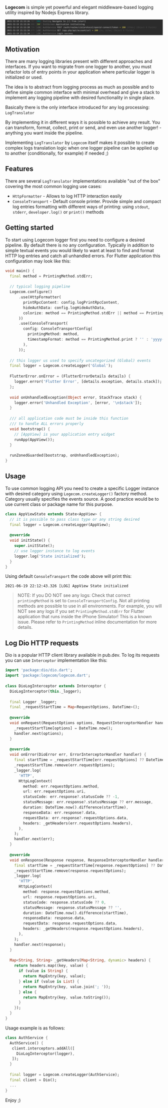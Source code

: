 __Logecom__ is simple yet powerful and elegant middleware-based logging utility inspired by Nodejs Express library.

![Output example](screenshot.png)

## Motivation

There are many logging libraries present with different approaches and interfaces. If you want to migrate from one logger to another, you must refactor lots of entry points in your application where
particular logger is initialized or used.

The idea is to abstract from logging process as much as possible and to define simple common interface with minimal overhead and give a stack to implement any logging pipeline with desired functionality in single place.

Basically there is the only interface introduced for any log processing: `LogTranslator`

By implementing it in different ways it is possible to achieve any result. You can transform, format, collect, print or send, and even use another logger! - anything you want inside the pipeline.

Implementing `LogTranslator` by `Logecom` itself makes it possible to create complex logs translation logic when one logger pipeline can be applied up to another (conditionally, for example) if needed ;)


## Features

There are several `LogTranslator` implementations available "out of the box" covering the most common logging use cases:
- `HttpFormatter` - Allows to log HTTP interaction easily
- `ConsoleTransport` - Default console printer. Provide simple and compact log entries formatting with different ways of printing: using `stdout`, `stderr`, `developer.log()` or `print()` methods

## Getting started

To start using Logecom logger first you need to configure a desired pipeline. By default there is no any configuration.  Typically in addition to simple textual events you would likely to want at least to find and format HTTP log entries and catch all unhandled errors. For Flutter application this configuration may look like this:

```dart
void main() {
  final method = PrintingMethod.stdErr;

  // typical logging pipeline
  Logecom.configure()
      .use(HttpFormatter(
        printRpcContent: config.logPrintRpcContent,
        hideAuthData: config.logHideAuthData,
        colorize: method == PrintingMethod.stdErr || method == PrintingMethod.stdOut,
      ))
      .use(ConsoleTransport(
        config: ConsoleTransportConfig(
          printingMethod: method,
          timestampFormat: method == PrintingMethod.print ? '' : 'yyyy-mm-dd HH:MM:ss.S',
        ),
      ));

  // this logger us used to specify uncategorized (Global) events
  final logger = Logecom.createLogger('Global');

  FlutterError.onError = (FlutterErrorDetails details) {
    logger.error('Flutter Error', [details.exception, details.stack]);
  };

  void onUnhandledException(Object error, StackTrace stack) {
    logger.error('Unhandled Exception', [error, '\n$stack']);
  }

  /// all application code must be inside this function
  /// to handle ALL errors properly
  void bootstrap() {
    // [AppView] is your application entry widget
    runApp(AppView());
  }

  runZonedGuarded(bootstrap, onUnhandledException);  
}
```

## Usage

To use common logging API you need to create a specific Logger instance with desired category using `Logecom.createLogger()` factory method. Category usually specifies the events source. A good practice would be to use current class or package name for this purpose.

```dart
class AppViewState extends State<AppView> {
  // it is possible to pass class type or any string desired
  final logger = Logecom.createLogger(AppView);

  @override
  void initState() {
    super.initState();
    // use logger instance to log events
    logger.log('State initialized');
  }
}
```

Using default `ConsoleTransport` the code above will print this:
```
2021-06-19 22:12:43.326 [LOG] AppView State initialized
```

> NOTE: If you DO NOT see any logs:
> Check that correct `printingMethod` is set to `ConsoleTransportConfig`. Not all printing methods are possible to use in all environments. For example, you will NOT see any logs if you set `PrintingMethod.stdErr` for Flutter application that runs inside the iPhone Simulator! This is a known issue. Please refer to `PrintingMethod` inline documentation for more details.

## Log Dio HTTP requests 

Dio is a popular HTTP client library available in pub.dev. To log its requests you can use `Interceptor` implementation like this:

```dart
import 'package:dio/dio.dart';
import 'package:logecom/logecom.dart';

class DioLogInterceptor extends Interceptor {
  DioLogInterceptor(this._logger);

  final Logger _logger;
  final _requestStartTime = Map<RequestOptions, DateTime>();

  @override
  void onRequest(RequestOptions options, RequestInterceptorHandler handler) {
    _requestStartTime[options] = DateTime.now();
    handler.next(options);
  }

  @override
  void onError(DioError err, ErrorInterceptorHandler handler) {
    final startTime = _requestStartTime[err.requestOptions] ?? DateTime.now();
    _requestStartTime.remove(err.requestOptions);
    _logger.log(
      'HTTP',
      HttpLogContext(
        method: err.requestOptions.method,
        url: err.requestOptions.uri,
        statusCode: err.response?.statusCode ?? -1,
        statusMessage: err.response?.statusMessage ?? err.message,
        duration: DateTime.now().difference(startTime),
        responseData: err.response?.data,
        requestData: err.response?.requestOptions.data,
        headers: _getHeaders(err.requestOptions.headers),
      ),
    );
    handler.next(err);
  }

  @override
  void onResponse(Response response, ResponseInterceptorHandler handler) {
    final startTime = _requestStartTime[response.requestOptions] ?? DateTime.now();
    _requestStartTime.remove(response.requestOptions);
    _logger.log(
      'HTTP',
      HttpLogContext(
        method: response.requestOptions.method,
        url: response.requestOptions.uri,
        statusCode: response.statusCode ?? 0,
        statusMessage: response.statusMessage ?? '',
        duration: DateTime.now().difference(startTime),
        responseData: response.data,
        requestData: response.requestOptions.data,
        headers: _getHeaders(response.requestOptions.headers),
      ),
    );
    handler.next(response);
  }

  Map<String, String> _getHeaders(Map<String, dynamic> headers) {
    return headers.map((key, value) {
      if (value is String) {
        return MapEntry(key, value);
      } else if (value is List) {
        return MapEntry(key, value.join('; '));
      } else {
        return MapEntry(key, value.toString());
      }
    });
  }
}
```

Usage example is as follows:
```dart
class AuthService {
  AuthService() {
   client.interceptors.addAll([
     DioLogInterceptor(logger),
   ]);
  }

  final logger = Logecom.createLogger(AuthService);
  final client = Dio();
  ...
}
```

Enjoy ;)
